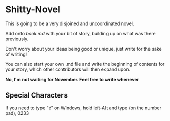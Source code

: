 Shitty-Novel
============

This is going to be a very disjoined and uncoordinated novel.

Add onto *book.md* with your bit of story, building up on what was there previously.

Don't worry about your ideas being good or unique, just write for the sake of writing!



You can also start your own <bookname>.md file and write the beginning of contents
for your story, which other contributors will then expand upon.

**No, I'm not waiting for November. Feel free to write whenever**

## Special Characters
If you need to type "é" on Windows, hold left-Alt and type (on the number pad), 0233
